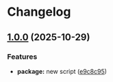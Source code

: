 # Changelog

## [1.0.0](https://github.com/ghaschel/commitzen-poc/compare/v0.0.6...v1.0.0) (2025-10-29)

### Features

* **package:** new script ([e9c8c95](https://github.com/ghaschel/commitzen-poc/commit/e9c8c95a2b0dabd1c49efb62d830dbb00335a952))
